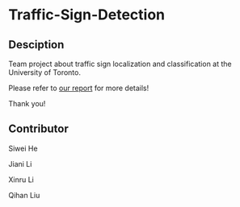 # Traffic-Sign-Detection
## Desciption
Team project about traffic sign localization and classification at the University of Toronto.

Please refer to [our report](https://github.com/ljn1999/Traffic-Sign-Detection/blob/master/Report/APS360-Sec01-Team02%20Final%20Report.pdf) for more details!

Thank you!


## Contributor
Siwei He

Jiani Li

Xinru Li

Qihan Liu
